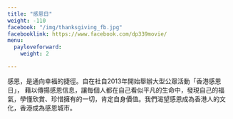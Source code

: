 ```yaml
---
title: "感恩日"
weight: -110
facebook: "/img/thanksgiving_fb.jpg"
facebooklink: https://www.facebook.com/dp339movie/
menu:
  payloveforward:
    weight: 2

---
```

感恩，是通向幸福的捷徑。自在社自2013年開始舉辦大型公眾活動「香港感恩日」， 藉以傳揚感恩信息，讓每個人都在自己看似平凡的生命中，發現自己的福氣，學懂欣賞、珍惜擁有的一切，肯定自身價值。我們渴望感恩成為香港人的文化，香港成為感恩城市。

